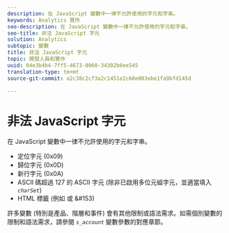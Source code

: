 ```yaml
---
description: 在 JavaScript 變數中一律不允許使用的字元和字串。
keywords: Analytics 實作
seo-description: 在 JavaScript 變數中一律不允許使用的字元和字串。
seo-title: 非法 JavaScript 字元
solution: Analytics
subtopic: 變數
title: 非法 JavaScript 字元
topic: 開發人員和實作
uuid: 04e3b4b4-7ff5-4673-8060-34302b6ee545
translation-type: tm+mt
source-git-commit: a2c38c2cf3a2c1451e2c60e003ebe1fa9bfd145d

---
```



# 非法 JavaScript 字元

在 JavaScript 變數中一律不允許使用的字元和字串。

* 定位字元 (0x09)
* 歸位字元 (0x0D)
* 新行字元 (0x0A)
* ASCII 碼超過 127 的 ASCII 字元 (除非已啟用多位元組字元，並適當填入  *`charSet`*)
* HTML 標籤 (例如 <b></b> 或 &amp;#153)

許多變數 (特別是產品、階層和事件) 會有其他限制或語法需求。如需個別變數的限制和語法需求，請參閱  *`s_account`* 變數參數的對應章節。
